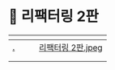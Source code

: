 # 📓 리팩터링 2판

<table data-card-size="large" data-view="cards"><thead><tr><th data-type="content-ref"></th><th data-hidden></th><th data-hidden></th><th data-hidden data-card-cover data-type="files"></th></tr></thead><tbody><tr><td><a href="./">.</a></td><td></td><td></td><td><a href=".gitbook/assets/리팩터링 2판.jpeg">리팩터링 2판.jpeg</a></td></tr><tr><td></td><td></td><td></td><td></td></tr><tr><td></td><td></td><td></td><td></td></tr></tbody></table>

